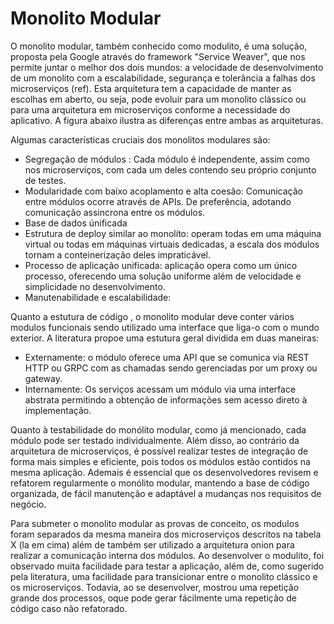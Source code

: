 # Monolito Modular

O monolito modular, também conhecido como modulito, é uma solução, proposta pela Google através do framework "Service Weaver", que nos permite juntar o melhor dos dois mundos: a velocidade de desenvolvimento de um monolito com a escalabilidade, segurança  e tolerância a falhas dos microserviços (ref). Esta arquitetura tem a capacidade de manter as escolhas em aberto, ou seja, pode evoluir para um monolito clássico ou para uma arquitetura em microserviços conforme a necessidade do aplicativo. A figura abaixo ilustra as diferenças entre ambas as arquiteturas.

Algumas características cruciais dos monolitos modulares são:
- Segregação de módulos : Cada módulo é independente, assim como nos microserviços, com cada um deles contendo seu próprio conjunto de testes.  
- Modularidade com baixo acoplamento e alta coesão: Comunicação entre módulos ocorre através de APIs. De preferência, adotando comunicação assincrona entre os módulos.
- Base de dados únificada 
- Estrutura de deploy similar ao monolíto: operam todas em uma máquina virtual ou todas em máquinas virtuais dedicadas, a escala dos módulos tornam a conteinerização deles impraticável.
- Processo de aplicação unificada: aplicação opera como um único processo, oferecendo uma solução uniforme além de velocidade e simplicidade no desenvolvimento.
- Manutenabilidade e escalabilidade: 

Quanto a estutura de código , o monolito modular deve conter vários modulos funcionais sendo  utilizado uma interface que liga-o com o mundo exterior. A literatura propoe uma estutura geral dividida em duas maneiras: 
- Externamente: o módulo oferece uma API que se comunica via REST HTTP ou GRPC com as chamadas sendo gerenciadas por um proxy ou gateway.
- Internamente: Os serviços acessam um módulo via uma interface abstrata permitindo a obtenção de informações sem acesso direto à implementação.

Quanto à testabilidade do monólito modular, como já mencionado, cada módulo pode ser testado individualmente. Além disso, ao contrário da arquitetura de microserviços, é possível realizar testes de integração de forma mais simples e eficiente, pois todos os módulos estão contidos na mesma aplicação. Ademais é essencial que os desenvolvedores revisem e refatorem regularmente o monólito modular, mantendo a base de código organizada, de fácil manutenção e adaptável a mudanças nos requisitos de negócio.

Para submeter o monolito modular as provas de conceito, os modulos foram separados da mesma maneira dos microserviços  descritos na tabela X (la em cima) além de também ser utilizado a arquitetura onion para realizar a comunicação interna dos módulos. Ao desenvolver o modulito, foi observado muita facilidade para testar a aplicação, além de, como sugerido pela literatura, uma facilidade para transicionar entre o monolito clássico e os microserviços. Todavia, ao se desenvolver, mostrou uma repetição grande dos processos, oque pode gerar fácilmente uma repetição de código caso não refatorado.

